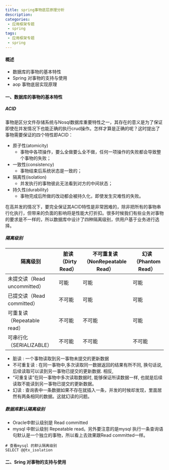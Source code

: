 ```yaml
---
title: spring事物底层原理分析
description: 
categories:
 - 应用框架专题
 - spring
tags:
 - 应用框架专题
 - spring
---
```


####  概述

- 数据库的事物的基本特性
- Spring 对事物的支持与使用
- aop 事物底层实现原理

####   一、数据库的事物的基本特性 
##### ACID

事物是区分文件存储系统与Nosql数据库重要特性之一，其存在的意义是为了保证即使在并发情况下也能正确的执行crud操作。怎样才算是正确的呢？这时提出了事物需要保证的四个特性即ACID：

- 原子性(atomicity)
    - 事物中各项操作，要么全做要么全不做，任何一项操作的失败都会导致整个事物的失败；
- 一致性(consistency)
    - 事物结束后系统状态是一致的；
- 隔离性(isolation)
    - 并发执行的事物彼此无法看到对方的中间状态；
- 持久性(durability)
    - 事物完成后所做的改动都会被持久化，即使发生灾难性的失败。

在高并发的情况下，要完全保证其ACID特性是非常困难的，除非把所有的事物串行化执行，但带来的负面的影响将是性能大打折扣。很多时候我们有些业务对事物的要求是不一样的，所以数据库中设计了四种隔离级别，供用户基于业务进行选择。

##### 隔离级别 

隔离级别 |脏读（Dirty Read）|不可重复读（NonRepeatable Read）|幻读（Phantom Read）
---------|---------|---------|---------
未提交读（Read uncommitted）|	可能|	可能|   可能
已提交读（Read committed）|	不可能|	可能|	可能
可重复读（Repeatable read）|	不可能|	不可能|	可能
可串行化（SERIALIZABLE）|	不可能|	不可能|	不可能

- 脏读 :
一个事物读取到另一事物未提交的更新数据
- 不可重复读 : 
在同一事物中,多次读取同一数据返回的结果有所不同, 换句话说, 后续读取可以读到另一事物已提交的更新数据. 相反, 
- “可重复读”在同一事物中多次读取数据时, 能够保证所读数据一样, 也就是后续读取不能读到另一事物已提交的更新数据。
- 幻读 :
 查询表中一条数据如果不存在就插入一条，并发的时候却发现，里面居然有两条相同的数据。这就幻读的问题。

##### 数据库默认隔离级别

- Oracle中默认级别是 Read committed
- mysql 中默认级别 Repeatable read。另外要注意的是mysql 执行一条查询语句默认是一个独立的事物，所以看上去效果跟Read committed一样。

```
# 查看mysql 的默认隔离级别
SELECT @@tx_isolation
```

#### 二、Sring 对事物的支持与使用

